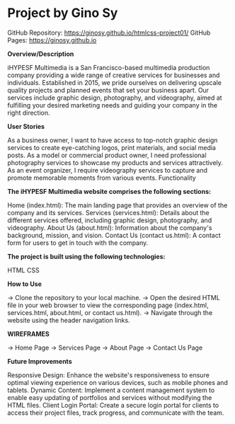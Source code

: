 # Project by Gino Sy

GitHub Repository: https://ginosy.github.io/htmlcss-project01/
GitHub Pages: https://ginosy.github.io

**Overview/Description**

iHYPESF Multimedia is a San Francisco-based multimedia production company providing a wide range of creative services for businesses and individuals. Established in 2015, we pride ourselves on delivering upscale quality projects and planned events that set your business apart. Our services include graphic design, photography, and videography, aimed at fulfilling your desired marketing needs and guiding your company in the right direction.



**User Stories**

As a business owner, I want to have access to top-notch graphic design services to create eye-catching logos, print materials, and social media posts.
As a model or commercial product owner, I need professional photography services to showcase my products and services attractively.
As an event organizer, I require videography services to capture and promote memorable moments from various events.
Functionality



**The iHYPESF Multimedia website comprises the following sections:**

Home (index.html): The main landing page that provides an overview of the company and its services.
Services (services.html): Details about the different services offered, including graphic design, photography, and videography.
About Us (about.html): Information about the company's background, mission, and vision.
Contact Us (contact us.html): A contact form for users to get in touch with the company.



**The project is built using the following technologies:**

HTML
CSS


**How to Use**

→ Clone the repository to your local machine.
→ Open the desired HTML file in your web browser to view the corresponding page (index.html, services.html, about.html, or contact us.html).
→ Navigate through the website using the header navigation links.



**WIREFRAMES** 

→ Home Page
→ Services Page
→ About Page
→ Contact Us Page



**Future Improvements**

Responsive Design: Enhance the website's responsiveness to ensure optimal viewing experience on various devices, such as mobile phones and tablets.
Dynamic Content: Implement a content management system to enable easy updating of portfolios and services without modifying the HTML files.
Client Login Portal: Create a secure login portal for clients to access their project files, track progress, and communicate with the team.

